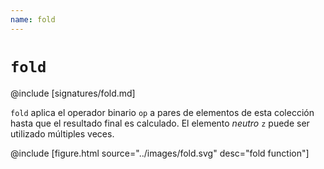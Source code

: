 ```yaml
---
name: fold
---
```


# `fold`

@include [signatures/fold.md]

`fold` aplica el operador binario `op` a pares de elementos de esta colección hasta que el resultado final es calculado.
El elemento _neutro_ `z` puede ser utilizado múltiples veces.

@include [figure.html source="../images/fold.svg" desc="fold function"]
